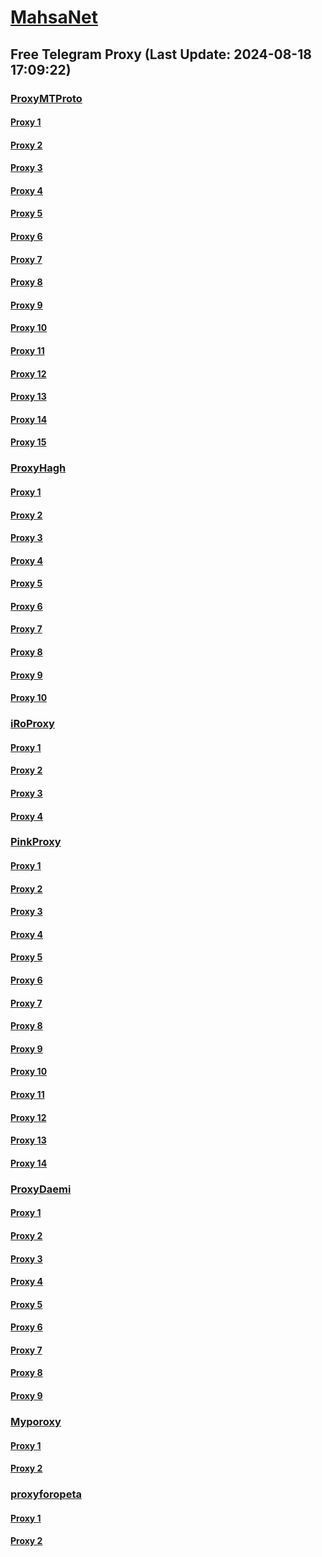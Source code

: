 
# [MahsaNet](https://t.me/mahsa_net)
## Free Telegram Proxy (Last Update: 2024-08-18 17:09:22)
### [ProxyMTProto](https://t.me/ProxyMTProto)
#### [Proxy 1](tg://proxy?server=cloudflare.com.nokia.com.co.uk.do_yo.want_to.clash_with.this.www.microsoft.com.there_is_no.place_like.localhost.www.bing.com.count_with_me.cyou.net.digikala.com.www.enamad.ir.www.google.com.again_to_fight.everyone.i_am.the_internet.union-rotiew.info.&port=7443&secret=7gggggggggggggggggggggh0cmFuc2xhdGUuZ29v)
#### [Proxy 2](tg://proxy?server=cloudflare.com.nokia.com.co.uk.do_yo.want_to.clash_with.this.www.microsoft.com.there_is_no.place_like.localhost.www.bing.com.count_with_me.cyou.net.digikala.com.www.enamad.ir.www.google.com.again_to_fight.everyone.i_am.the_internet.union-rotiew.info.&port=7443&secret=7gggggggggggggggggggggh0cmFuc2xhdGUuZ29v)
#### [Proxy 3](tg://proxy?server=cloudflare.com.nokia.com.co.uk.do_yo.want_to.clash_with.this.www.microsoft.com.there_is_no.place_like.localhost.www.bing.com.count_with_me.cyou.net.digikala.com.www.enamad.ir.www.google.com.again_to_fight.everyone.i_am.the_internet.union-rotiew.info.&port=7443&secret=7gggggggggggggggggggggh0cmFuc2xhdGUuZ29v)
#### [Proxy 4](tg://proxy?server=cloudflare.com.nokia.com.co.uk.do_yo.want_to.clash_with.this.www.microsoft.com.there_is_no.place_like.localhost.www.bing.com.count_with_me.cyou.net.digikala.com.www.enamad.ir.www.google.com.again_to_fight.everyone.i_am.the_internet.union-rotiew.info.&port=7443&secret=7gggggggggggggggggggggh0cmFuc2xhdGUuZ29v)
#### [Proxy 5](tg://proxy?server=cloudflare.com.nokia.com.co.uk.do_yo.want_to.clash_with.this.www.microsoft.com.there_is_no.place_like.localhost.www.bing.com.count_with_me.cyou.net.digikala.com.www.enamad.ir.www.google.com.bmi.again_to_fight.everyone.i_am.the_internet.sackf6rd.lat.&port=443&secret=7gAAAAAAAAAAAAAAAAAAAAB0Z2p1Lm9yZw%3D%3D)
#### [Proxy 6](tg://proxy?server=140.233.187.62&port=12&secret=7mZge5CInMYHGdIXDLKFGWIrKi1f)
#### [Proxy 7](tg://proxy?server=140.233.187.55&port=12&secret=7mZge5CInMYHGdIXDLKFGWIrKi1f)
#### [Proxy 8](tg://proxy?server=cloudflare.com.nokia.com.co.uk.do_yo.want_to.clash_with.this.www.microsoft.com.there_is_no.place_like.localhost.www.bing.com.count_with_me.cyou.net.digikala.com.www.enamad.ir.www.google.com.bmi.again_to_fight.everyone.i_am.the_internet.sackf6rd.lat.&port=443&secret=7gAAAAAAAAAAAAAAAAAAAAB0Z2p1Lm9yZw%3D%3D)
#### [Proxy 9](tg://proxy?server=140.233.187.54&port=12&secret=7mZge5CInMYHGdIXDLKFGWIrKi1f)
#### [Proxy 10](tg://proxy?server=140.233.187.63&port=12&secret=7mZge5CInMYHGdIXDLKFGWIrKi1f)
#### [Proxy 11](tg://proxy?server=140.233.187.60&port=12&secret=7mZge5CInMYHGdIXDLKFGWIrKi1f)
#### [Proxy 12](tg://proxy?server=140.233.187.58&port=12&secret=7mZge5CInMYHGdIXDLKFGWIrKi1f)
#### [Proxy 13](tg://proxy?server=cloudflare.com.nokia.com.co.uk.do_yo.want_to.clash_with.this.www.microsoft.com.there_is_no.place_like.localhost.www.bing.com.count_with_me.cyou.net.digikala.com.www.enamad.ir.www.google.com.bmi.again_to_fight.everyone.i_am.the_internet.virmach.rest.&port=443&secret=7gAAAAAAAAAAAAAAAAAAAAB0Z2p1Lm9yZw%3D%3D)
#### [Proxy 14](tg://proxy?server=cloudflare.com.nokia.com.co.uk.do_yo.want_to.clash_with.this.www.microsoft.com.there_is_no.place_like.localhost.www.bing.com.count_with_me.cyou.net.digikala.com.www.enamad.ir.www.google.com.bmi.again_to_fight.everyone.i_am.the_internet.sackf6rd.lat.&port=443&secret=7gAAAAAAAAAAAAAAAAAAAAB0Z2p1Lm9yZw%3D%3D)
#### [Proxy 15](tg://proxy?server=adslcell.org.irancell.irancell_yo.want_to.clash_with.this.microsoft.com.there_is_no.place_nano.localhost.bing.com.count_with_me.cyou.com.now_sudo.rm_rf.ddns.net.we_are_here.again_to_fight.with_everyone.i_am.the_internet.spirancellirancell.remodeter.info&port=8085&secret=FgMBAgABAAH8AwOG4kw63Q)
### [ProxyHagh](https://t.me/ProxyHagh)
#### [Proxy 1](tg://proxy?server=irancell.org.irancell.irancell_yo.want_to.clash_with.this.microsoft.com.there_is_no.place_nano.localhost.bing.com.count_with_me.cyou.com.now_sudo.rm_rf.ddns.net.we_are_here.again_to_fight.with_everyone.i_am.the_internet.spirancellirancell.dns-mciaa.info.&port=443&secret=ee1603010200010001fc030386e24c3add726161682e6972)
#### [Proxy 2](tg://proxy?server=mci.ir.apt-centos.org.&port=888&secret=eeRighJJvXrFGRMCIMJdCQ)
#### [Proxy 3](tg://proxy?server=irancell.org.irancell.irancell_yo.want_to.clash_with.this.microsoft.com.there_is_no.place_nano.localhost.bing.com.count_with_me.cyou.com.now_sudo.rm_rf.ddns.net.we_are_here.again_to_fight.with_everyone.i_am.the_internet.spirancellirancell.dns-mciaa.info.&port=443&secret=ee1603010200010001fc030386e24c3add726161682e6972)
#### [Proxy 4](tg://proxy?server=mci.ir.apt-centos.org.&port=888&secret=eeRighJJvXrFGRMCIMJdCQ)
#### [Proxy 5](tg://proxy?server=irancell.org.irancell.irancell_yo.want_to.clash_with.this.microsoft.com.there_is_no.place_nano.localhost.bing.com.count_with_me.cyou.com.now_sudo.rm_rf.ddns.net.we_are_here.again_to_fight.with_everyone.i_am.the_internet.spirancellirancell.dns-mciaa.info.&port=443&secret=ee1603010200010001fc030386e24c3add726161682e6972)
#### [Proxy 6](tg://proxy?server=mci.ir.apt-centos.org.&port=888&secret=eeRighJJvXrFGRMCIMJdCQ)
#### [Proxy 7](tg://proxy?server=irancell.org.irancell.irancell_yo.want_to.clash_with.this.microsoft.com.there_is_no.place_nano.localhost.bing.com.count_with_me.cyou.com.now_sudo.rm_rf.ddns.net.we_are_here.again_to_fight.with_everyone.i_am.the_internet.spirancellirancell.dns-mciaa.info.&port=443&secret=ee1603010200010001fc030386e24c3add726161682e6972)
#### [Proxy 8](tg://proxy?server=mci.ir.apt-centos.org.&port=888&secret=eeRighJJvXrFGRMCIMJdCQ)
#### [Proxy 9](tg://proxy?server=irancell.org.irancell.irancell_yo.want_to.clash_with.this.microsoft.com.there_is_no.place_nano.localhost.bing.com.count_with_me.cyou.com.now_sudo.rm_rf.ddns.net.we_are_here.again_to_fight.with_everyone.i_am.the_internet.spirancellirancell.dns-mciaa.info.&port=443&secret=ee1603010200010001fc030386e24c3add726161682e6972)
#### [Proxy 10](tg://proxy?server=mci.ir.apt-centos.org.&port=888&secret=eeRighJJvXrFGRMCIMJdCQ)
### [iRoProxy](https://t.me/iRoProxy)
#### [Proxy 1](tg://proxy?server=82.153.35.64&port=15&secret=7gggggggggggggggggggggh0cmFuc2xhdGUuZ29v)
#### [Proxy 2](tg://proxy?server=82.153.35.76&port=14&secret=7gggggggggggggggggggggh0cmFuc2xhdGUuZ29v)
#### [Proxy 3](tg://proxy?server=82.153.35.66&port=14&secret=7gggggggggggggggggggggh0cmFuc2xhdGUuZ29v)
#### [Proxy 4](tg://proxy?server=82.153.35.68&port=14&secret=7gggggggggggggggggggggh0cmFuc2xhdGUuZ29v)
### [PinkProxy](https://t.me/PinkProxy)
#### [Proxy 1](tg://proxy?server=109.107.186.34&port=4045&secret=FgMBAgABAAH8AwOG4kw63Q==)
#### [Proxy 2](tg://proxy?server=89.110.101.191&port=4045&secret=FgMBAgABAAH8AwOG4kw63Q==)
#### [Proxy 3](tg://proxy?server=77.238.252.17&port=4045&secret=7gggggggggggggggggggggh0cmFuc2xhdGUuZ29v)
#### [Proxy 4](tg://proxy?server=109.107.167.186&port=4045&secret=7gggggggggggggggggggggh0cmFuc2xhdGUuZ29v)
#### [Proxy 5](tg://proxy?server=89.110.81.248&port=4045&secret=7gggggggggggggggggggggh0cmFuc2xhdGUuZ29v)
#### [Proxy 6](tg://proxy?server=128.140.11.6&port=4045&secret=7gggggggggggggggggggggh0cmFuc2xhdGUuZ29v)
#### [Proxy 7](tg://proxy?server=128.140.11.6&port=4045&secret=7gggggggggggggggggggggh0cmFuc2xhdGUuZ29v)
#### [Proxy 8](tg://proxy?server=159.69.154.166&port=4045&secret=7gggggggggggggggggggggh0cmFuc2xhdGUuZ29v)
#### [Proxy 9](tg://proxy?server=116.202.105.189&port=4045&secret=7gggggggggggggggggggggh0cmFuc2xhdGUuZ29v)
#### [Proxy 10](tg://proxy?server=49.13.61.188&port=4045&secret=7gggggggggggggggggggggh0cmFuc2xhdGUuZ29v)
#### [Proxy 11](tg://proxy?server=89.110.107.244&port=4045&secret=FgMBAgABAAH8AwOG4kw63Q==)
#### [Proxy 12](tg://proxy?server=109.107.167.186&port=4045&secret=7gggggggggggggggggggggh0cmFuc2xhdGUuZ29v)
#### [Proxy 13](tg://proxy?server=116.202.105.189&port=4045&secret=7gggggggggggggggggggggh0cmFuc2xhdGUuZ29v)
#### [Proxy 14](tg://proxy?server=89.110.105.3&port=4045&secret=FgMBAgABAAH8AwOG4kw63Q==)
### [ProxyDaemi](https://t.me/ProxyDaemi)
#### [Proxy 1](tg://proxy?server=159.69.246.33&port=12&secret=7gggggggggggggggggggggh0cmFuc2xhdGUuZ29v)
#### [Proxy 2](tg://proxy?server=78.47.173.46&port=12&secret=7gggggggggggggggggggggh0cmFuc2xhdGUuZ29v)
#### [Proxy 3](tg://proxy?server=37.27.201.79&port=12&secret=7gggggggggggggggggggggh0cmFuc2xhdGUuZ29v)
#### [Proxy 4](tg://proxy?server=65.21.182.61&port=12&secret=7gggggggggggggggggggggh0cmFuc2xhdGUuZ29v)
#### [Proxy 5](tg://proxy?server=194.164.32.111&port=8087&secret=FgMBAgABAAH8AwOG4kw63Q%3D%3D)
#### [Proxy 6](tg://proxy?server=loveu_honey.tebarad.ir.&port=8087&secret=FgMBAgABAAH8AwOG4kw63Q%3D%3D)
#### [Proxy 7](tg://proxy?server=nefgu.tebarad.ir.&port=8087&secret=FgMBAgABAAH8AwOG4kw63Q%3D%3D)
#### [Proxy 8](tg://proxy?server=www.talismanliner.info&port=443&secret=1603010200010001fc030386e24c3add)
#### [Proxy 9](tg://proxy?server=109.107.165.65&port=8087&secret=FgMBAgABAAH8AwOG4kw63Q%3D%3D)
### [Myporoxy](https://t.me/Myporoxy)
#### [Proxy 1](tg://proxy?server=cloudflare.com.nokia.com.co.uk.do_yo.want_to.clash_with.this.www.microsoft.com.there_is_no.place_like.localhost.www.bing.com.count_with_me.cyou.net.digikala.com.www.enamad.ir.www.google.com.again_to_fight.everyone.i_am.the_internet.porublack-88.forum.&port=5777&secret=eeRigzNJvXrFGRMCIMJdEAtY2RueWVrdGFuZXQuY29tZmFyYWthdi5jb212YW4ubmFqdmEuY29tAAAAAAAAAAAAAAAAAAAAAAAAAAAAAAAA)
#### [Proxy 2](tg://proxy?server=cloudflare.com.nokia.com.co.uk.do_yo.want_to.clash_with.this.www.microsoft.com.there_is_no.place_like.localhost.www.bing.com.count_with_me.cyou.net.digikala.com.www.enamad.ir.www.google.com.again_to_fight.everyone.i_am.the_internet.porublack-88.forum.&port=5777&secret=eeRigzNJvXrFGRMCIMJdEAtY2RueWVrdGFuZXQuY29tZmFyYWthdi5jb212YW4ubmFqdmEuY29tAAAAAAAAAAAAAAAAAAAAAAAAAAAAAAAA)
### [proxyforopeta](https://t.me/proxyforopeta)
#### [Proxy 1](tg://proxy?server=31.222.238.161&port=155&secret=eeRighJJvXrFGRMCIMJdCQtY2RueWVrdGFuZXQuY29tZmFyYWthdi5jb212YW4ubmFqdmEuY29tAAAAAAAAAAAAAAAAAAAAAAAAAAAAAAAA)
#### [Proxy 2](tg://proxy?server=31.222.238.65&port=155&secret=eeRighJJvXrFGRMCIMJdCQtY2RueWVrdGFuZXQuY29tZmFyYWthdi5jb212YW4ubmFqdmEuY29tAAAAAAAAAAAAAAAAAAAAAAAAAAAAAAAA)

    